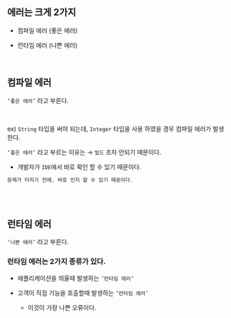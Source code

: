 ## 에러는 크게 2가지

- 컴파일 에러 (좋은 에러)

- 런타임 에러 (나쁜 에러)

<br/>

## 컴파일 에러

`‘좋은 에러’` 라고 부른다.

<br/>

ex) `String` 타입을 써야 되는데, `Integer` 타입을 사용 하였을 경우 컴파일 에러가 발생한다.

`‘좋은 에러’` 라고 부르는 이유는 → `빌드` 조차 안되기 때문이다.

- 개발자가 `IDE`에서 바로 확인 할 수 있기 때문이다.

```java
문제가 터지기 전에, 바로 인지 할 수 있기 때문이다.
```

<br/><br/>

## 런타임 에러

`‘나쁜 에러’` 라고 부른다.

### 런타임 에러는 2가지 종류가 있다.

- 애플리케이션을 띄울때 발생하는 `‘런타임 에러’`

- 고객이 직접 기능을 호출할때 발생하는 `‘런타임 에러’`

    - 이것이 가장 나쁜 오류이다.
